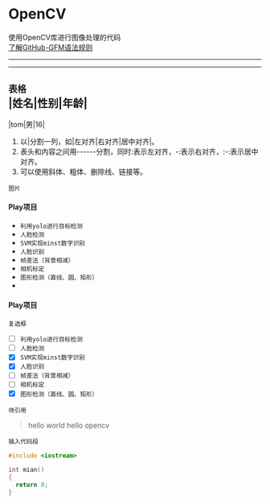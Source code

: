 # OpenCV
使用OpenCV库进行图像处理的代码<br>
[了解GitHub-GFM语法规则](https://github.com/guodongxiaren/README "了解GitHub-GFM语法规则")<br>

---
***

`表格`<br>
|姓名|性别|年龄|
------
|tom|男|16|
1. 以|分割一列，如|左对齐|右对齐|居中对齐|。
2. 表头和内容之间用------分割，同时:表示左对齐，-:表示右对齐，:-:表示居中对齐。
3. 可以使用斜体、粗体、删除线、链接等。

`图片`
![]()

#### Play项目
* `利用yolo进行目标检测`
* `人脸检测`
* `SVM实现minst数字识别`
* `人脸识别`
* `帧差法（背景相减）`
* `相机标定`
* `图形检测（直线、圆、矩形）`
* 

#### Play项目
`复选框`
- [ ] `利用yolo进行目标检测`
- [ ] `人脸检测`
- [x] `SVM实现minst数字识别`
- [x] `人脸识别`
- [ ] `帧差法（背景相减）`
- [ ] `相机标定`
- [x] `图形检测（直线、圆、矩形）`

`块引用`
> hello world
> hello opencv

`插入代码段`
```cpp
#include <iostream>

int mian()
{
  return 0;
}
```

